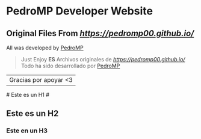 # **PedroMP Developer Website** #
 ## Original Files From *https://pedromp00.github.io/* ##
All was developed by [PedroMP](https://github.com/PedroMP00)
>Just Enjoy
**ES**
Archivos originales de *https://pedromp00.github.io/* 
Todo ha sido desarrollado por [PedroMP](https://github.com/PedroMP00)

<table>
    <tr>
        <td>Gracias por apoyar <3</td>
    </tr>
</table>
# Este es un H1 #

## Este es un H2 ##

### Este en un H3 ######
